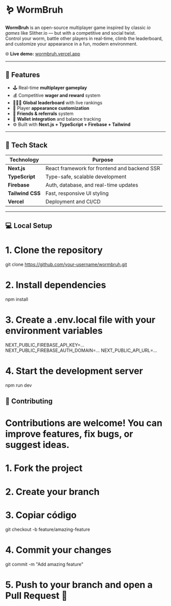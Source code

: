 # 🪱 WormBruh

**WormBruh** is an open-source multiplayer game inspired by classic *io games* like Slither.io — but with a competitive and social twist.  
Control your worm, battle other players in real-time, climb the leaderboard, and customize your appearance in a fun, modern environment.

🌐 **Live demo:** [wormbruh.vercel.app](https://wormbruh.vercel.app)

---

## 🚀 Features

- 🕹️ Real-time **multiplayer gameplay**
- 💰 Competitive **wager and reward** system
- 🧑‍🤝‍🧑 **Global leaderboard** with live rankings
- 🎨 Player **appearance customization**
- 👥 **Friends & referrals** system
- 🏦 **Wallet integration** and balance tracking
- ⚙️ Built with **Next.js + TypeScript + Firebase + Tailwind**

---

## 🧩 Tech Stack

| Technology | Purpose |
|-------------|----------|
| **Next.js** | React framework for frontend and backend SSR |
| **TypeScript** | Type-safe, scalable development |
| **Firebase** | Auth, database, and real-time updates |
| **Tailwind CSS** | Fast, responsive UI styling |
| **Vercel** | Deployment and CI/CD |

---

## 💻 Local Setup

# 1. Clone the repository
git clone https://github.com/your-username/wormbruh.git

# 2. Install dependencies
npm install

# 3. Create a .env.local file with your environment variables
NEXT_PUBLIC_FIREBASE_API_KEY=...
NEXT_PUBLIC_FIREBASE_AUTH_DOMAIN=...
NEXT_PUBLIC_API_URL=...

# 4. Start the development server
npm run dev

## 🧠 Contributing
# Contributions are welcome! You can improve features, fix bugs, or suggest ideas.

# 1. Fork the project

# 2. Create your branch

# 3. Copiar código
git checkout -b feature/amazing-feature
# 4. Commit your changes
git commit -m "Add amazing feature"
# 5.  Push to your branch and open a Pull Request 🚀
